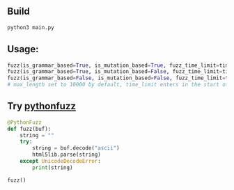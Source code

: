 ## Build
```bash
python3 main.py
```
## Usage:
```python
fuzz(is_grammar_based=True, is_mutation_based=True, fuzz_time_limit=time_limit, input_max_length=max_length)
fuzz(is_grammar_based=True, is_mutation_based=False, fuzz_time_limit=time_limit, input_max_length=max_length)
fuzz(is_grammar_based=False, is_mutation_based=False, fuzz_time_limit=time_limit, input_max_length=max_length)
# max_length set to 10000 by default, time_limit enters in the start of program
```
## Try [pythonfuzz](https://github.com/fuzzitdev/pythonfuzz)

```python
@PythonFuzz
def fuzz(buf):
    string = ""
    try:
        string = buf.decode("ascii")
        html5lib.parse(string)
    except UnicodeDecodeError:
        print(string)

fuzz()
```